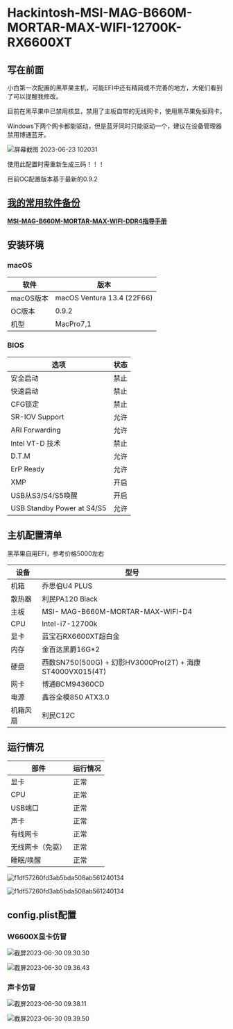 # Hackintosh-MSI-MAG-B660M-MORTAR-MAX-WIFI-12700K-RX6600XT
## 写在前面

小白第一次配置的黑苹果主机，可能EFI中还有精简或不完善的地方，大佬们看到了可以提醒我修改。

目前在黑苹果中已禁用核显，禁用了主板自带的无线网卡，使用黑苹果免驱网卡。

Windows下两个网卡都能驱动，但是蓝牙同时只能驱动一个，建议在设备管理器禁用博通蓝牙。 

![屏幕截图 2023-06-23 102031](./assets/%E5%B1%8F%E5%B9%95%E6%88%AA%E5%9B%BE%202023-06-23%20102031.png)

使用此配置时需重新生成三码！！！

目前OC配置版本基于最新的0.9.2



## [我的常用软件备份](https://github.com/coocv/Hackintosh-MSI-B660M-MORTAR-MAX-WIFI-12700K-RX6600XT/blob/main/MyApps.md)

**[MSI-MAG-B660M-MORTAR-MAX-WIFI-DDR4指导手册](https://github.com/coocv/Hackintosh-MSI-B660M-MORTAR-MAX-WIFI-12700K-RX6600XT/blob/main/MSI.md)**



## 安装环境

### macOS

| 软件      | 版本                       |
| --------- | -------------------------- |
| macOS版本 | macOS Ventura 13.4 (22F66) |
| OC版本    | 0.9.2                      |
| 机型      | MacPro7,1                  |

### BIOS

| 选项                       | 状态 |
| -------------------------- | ---- |
| 安全启动                   | 禁止 |
| 快速启动                   | 禁止 |
| CFG锁定                    | 禁止 |
| SR-IOV Support             | 允许 |
| ARI Forwarding             | 允许 |
| Intel VT-D 技术            | 禁止 |
| D.T.M                      | 允许 |
| ErP Ready                  | 允许 |
| XMP                        | 开启 |
| USB从S3/S4/S5唤醒          | 开启 |
| USB Standby Power at S4/S5 | 允许 |

## 主机配置清单

黑苹果自用EFI，参考价格5000左右

| 设备     | 型号                                                      |
| -------- | --------------------------------------------------------- |
| 机箱     | 乔思伯U4 PLUS                                             |
| 散热器   | 利民PA120 Black                                           |
| 主板     | MSI- MAG-B660M-MORTAR-MAX-WIFI-D4                         |
| CPU      | Intel-i7-12700k                                           |
| 显卡     | 蓝宝石RX6600XT超白金                                      |
| 内存     | 金百达黑爵16G*2                                           |
| 硬盘     | 西数SN750(500G) + 幻影HV3000Pro(2T) + 海康ST4000VX015(4T) |
| 网卡     | 博通BCM94360CD                                            |
| 电源     | 鑫谷全模850 ATX3.0                                        |
| 机箱风扇 | 利民C12C                                                  |

## 运行情况

| 部件             | 运行情况 |
| ---------------- | -------- |
| 显卡             | 正常     |
| CPU              | 正常     |
| USB端口          | 正常     |
| 声卡             | 正常     |
| 有线网卡         | 正常     |
| 无线网卡（免驱） | 正常     |
| 睡眠/唤醒        | 正常     |

![f1df57260fd3ab5bda508ab561240134](./assets/f1df57260fd3ab5bda508ab561240134.png)

![f1df57260fd3ab5bda508ab561240134](./assets/b405698f24eb6fe4e64d20719ad21a00.png)

## config.plist配置

### W6600X显卡仿冒

![截屏2023-06-30 09.30.30](./assets/%E6%88%AA%E5%B1%8F2023-06-30%2009.30.30.png)

![截屏2023-06-30 09.36.43](./assets/%E6%88%AA%E5%B1%8F2023-06-30%2009.36.43.png)

### 声卡仿冒

![截屏2023-06-30 09.38.11](./assets/%E6%88%AA%E5%B1%8F2023-06-30%2009.38.11.png)

![截屏2023-06-30 09.39.50](./assets/%E6%88%AA%E5%B1%8F2023-06-30%2009.39.50.png)
